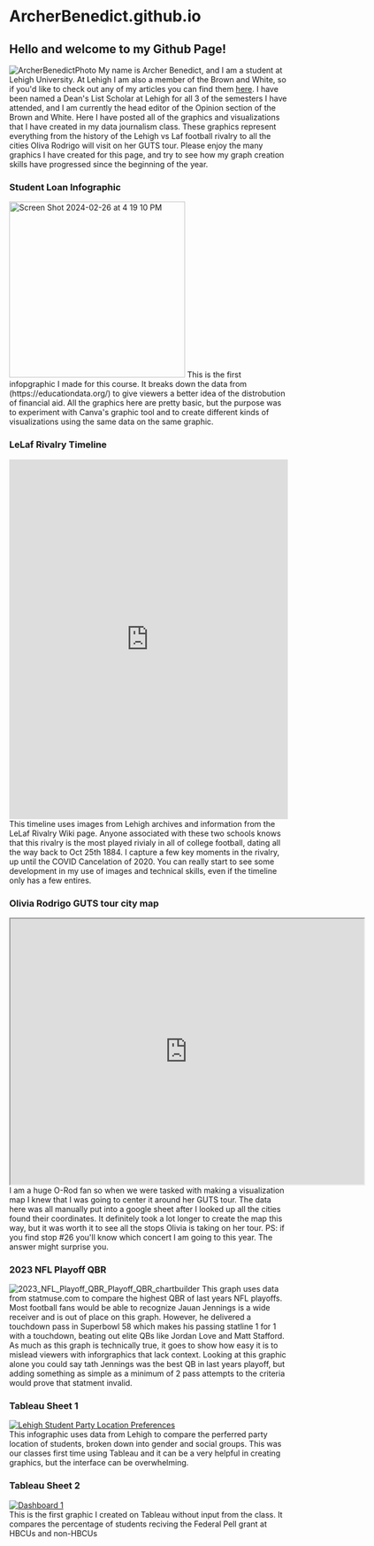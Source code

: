 # ArcherBenedict.github.io

## Hello and welcome to my Github Page!
![ArcherBenedictPhoto](https://github.com/ArcherBenedict/ArcherBenedict.github.io/blob/main/February%2010th,%202024%204.JPEG?raw=true)
My name is Archer Benedict, and I am a student at Lehigh University. At Lehigh I am also a member of the Brown and White, so if you'd like to check out any of my articles you can find them [here](https://thebrownandwhite.com/?s=archer+benedict). I have been named a Dean's List Scholar at Lehigh for all 3 of the semesters I have attended, and I am currently the head editor of the Opinion section of the Brown and White. Here I have posted all of the graphics and visualizations that I have created in my data journalism class. These graphics represent everything from the history of the Lehigh vs Laf football rivalry to all the cities Oliva Rodrigo will visit on her GUTS tour. Please enjoy the many graphics I have created for this page, and try to see how my graph creation skills have progressed since the beginning of the year. 

### Student Loan Infographic 
<img width="318" alt="Screen Shot 2024-02-26 at 4 19 10 PM" src="https://github.com/ArcherBenedict/ArcherBenedict.github.io/assets/160147428/5c0ea0a3-84f4-4d11-ae8b-d17994d0ab08">
This is the first infopgraphic I made for this course. It breaks down the data from (https://educationdata.org/) to give viewers a better idea of the distrobution of financial aid. All the graphics here are pretty basic, but the purpose was to experiment with Canva's graphic tool and to create different kinds of visualizations using the same data on the same graphic. 

### LeLaf Rivalry Timeline  
<iframe src='https://cdn.knightlab.com/libs/timeline3/latest/embed/index.html?source=10DbU6nN3qSALpHdClAzUly8slCb5G57nj5G9Pq8eS_0&font=Default&lang=en&initial_zoom=2&height=650' width='100%' height='650' webkitallowfullscreen mozallowfullscreen allowfullscreen frameborder='0'></iframe>
This timeline uses images from Lehigh archives and information from the LeLaf Rivalry Wiki page. Anyone associated with these two schools knows that this rivalry is the most played rivialy in all of college football, dating all the way back to Oct 25th 1884. I capture a few key moments in the rivalry, up until the COVID Cancelation of 2020. You can really start to see some development in my use of images and technical skills, even if the timeline only has a few entires. 

### Olivia Rodrigo GUTS tour city map
<iframe src="https://www.google.com/maps/d/u/0/embed?mid=1roiY-cPA36NQbccmRsAKaQ2UbGuv2hM&ehbc=2E312F" width="640" height="480"></iframe>
I am a huge O-Rod fan so when we were tasked with making a visualization map I knew that I was going to center it around her GUTS tour. The data here was all manually put into a google sheet after I looked up all the cities found their coordinates. It definitely took a lot longer to create the map this way, but it was worth it to see all the stops Olivia is taking on her tour. PS: if you find stop #26 you'll know which concert I am going to this year. The answer might surprise you.   

### 2023 NFL Playoff QBR 
![2023_NFL_Playoff_QBR_Playoff_QBR_chartbuilder](https://github.com/ArcherBenedict/ArcherBenedict.github.io/assets/160147428/519ada54-c8a3-4df0-b24c-3537672fd068)
This graph uses data from statmuse.com to compare the highest QBR of last years NFL playoffs. Most football fans would be able to recognize Jauan Jennings is a wide receiver and is out of place on this graph. However, he delivered a touchdown pass in Superbowl 58 which makes his passing statline 1 for 1 with a touchdown, beating out elite QBs like Jordan Love and Matt Stafford. As much as this graph is technically true, it goes to show how easy it is to mislead viewers with inforgraphics that lack context. Looking at this graphic alone you could say tath Jennings was the best QB in last years playoff, but adding something as simple as a minimum of 2 pass attempts to the criteria would prove that statment invalid.

### Tableau Sheet 1 
<div class='tableauPlaceholder' id='viz1711636555673' style='position: relative'><noscript><a href='#'><img alt='Lehigh Student Party Location Preferences ' src='https:&#47;&#47;public.tableau.com&#47;static&#47;images&#47;Ar&#47;ArcherBenedict&#47;LehighStudentPartyLocationPreferences&#47;1_rss.png' style='border: none' /></a></noscript><object class='tableauViz'  style='display:none;'><param name='host_url' value='https%3A%2F%2Fpublic.tableau.com%2F' /> <param name='embed_code_version' value='3' /> <param name='site_root' value='' /><param name='name' value='ArcherBenedict&#47;LehighStudentPartyLocationPreferences' /><param name='tabs' value='no' /><param name='toolbar' value='yes' /><param name='static_image' value='https:&#47;&#47;public.tableau.com&#47;static&#47;images&#47;Ar&#47;ArcherBenedict&#47;LehighStudentPartyLocationPreferences&#47;1.png' /> <param name='animate_transition' value='yes' /><param name='display_static_image' value='yes' /><param name='display_spinner' value='yes' /><param name='display_overlay' value='yes' /><param name='display_count' value='yes' /><param name='language' value='en-US' /></object></div> <script type='text/javascript'> var divElement = document.getElementById('viz1711636555673'); var vizElement = divElement.getElementsByTagName('object')[0]; if ( divElement.offsetWidth > 800 ) { vizElement.style.width='100%';vizElement.style.height=(divElement.offsetWidth*0.75)+'px';} else if ( divElement.offsetWidth > 500 ) { vizElement.style.width='100%';vizElement.style.height=(divElement.offsetWidth*0.75)+'px';} else { vizElement.style.width='100%';vizElement.style.height='827px';} var scriptElement = document.createElement('script'); scriptElement.src = 'https://public.tableau.com/javascripts/api/viz_v1.js'; vizElement.parentNode.insertBefore(scriptElement, vizElement); </script>
This infographic uses data from Lehigh to compare the perferred party location of students, broken down into gender and social groups. This was our classes first time using Tableau and it can be a very helpful in creating graphics, but the interface can be overwhelming. 

### Tableau Sheet 2
<div class='tableauPlaceholder' id='viz1712708625003' style='position: relative'><noscript><a href='#'><img alt='Dashboard 1 'src='https:&#47;&#47;public.tableau.com&#47;static&#47;images&#47;Fr&#47;FreshmanPell-grantrecipientsatHBCUsvsFreshmanPell-grantrecipientsatnon-HBCUs&#47;Dashboard1&#47;1_rss.png' style='border: none' /></a></noscript><object class='tableauViz'  style='display:none;'><param name='host_url' value='https%3A%2F%2Fpublic.tableau.com%2F' /> <param name='embed_code_version' value='3' /> <param name='site_root' value='' /><param name='name' value='FreshmanPell-grantrecipientsatHBCUsvsFreshmanPell-grantrecipientsatnon-HBCUs&#47;Dashboard1' /><param name='tabs' value='no' /><param name='toolbar' value='yes' /><param name='static_image' value='https:&#47;&#47;public.tableau.com&#47;static&#47;images&#47;Fr&#47;FreshmanPell-grantrecipientsatHBCUsvsFreshmanPell-grantrecipientsatnon-HBCUs&#47;Dashboard1&#47;1.png' /> <param name='animate_transition' value='yes' /><param name='display_static_image' value='yes' /><param name='display_spinner' value='yes' /><param name='display_overlay' value='yes' /><param name='display_count' value='yes' /><param name='language' value='en-US' /></object></div> <script type='text/javascript'> var divElement = document.getElementById('viz1712708625003'); var vizElement = divElement.getElementsByTagName('object')[0]; if ( divElement.offsetWidth > 800 ) { vizElement.style.width='1000px';vizElement.style.height='827px';} else if ( divElement.offsetWidth > 500 ) { vizElement.style.width='1000px';vizElement.style.height='827px';} else { vizElement.style.width='100%';vizElement.style.height='777px';} var scriptElement = document.createElement('script'); scriptElement.src = 'https://public.tableau.com/javascripts/api/viz_v1.js'; vizElement.parentNode.insertBefore(scriptElement, vizElement); </script>
This is the first graphic I created on Tableau without input from the class. It compares the percentage of students reciving the Federal Pell grant at HBCUs and non-HBCUs 

